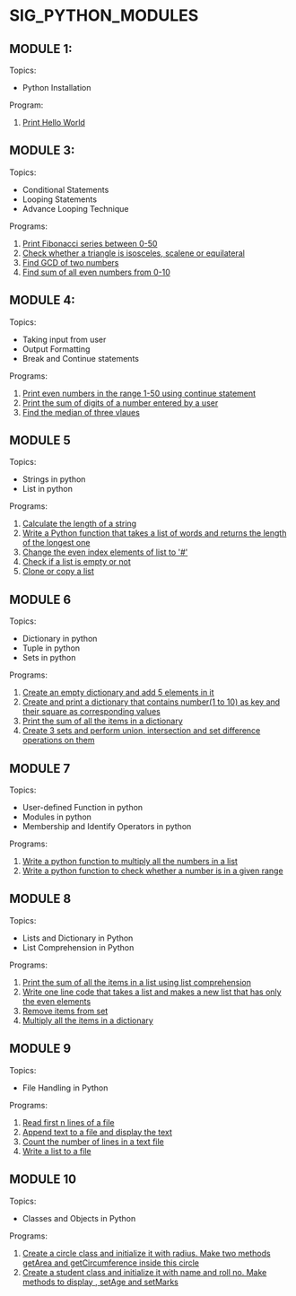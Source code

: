# SIG_PYTHON_MODULES


## MODULE 1:
Topics:

 - Python Installation

Program:

 1. [Print Hello World](first.py)


## MODULE 3:
Topics:

 - Conditional Statements
 - Looping Statements
 - Advance Looping Technique

Programs:

 1. [Print Fibonacci series between 0-50](https://github.com/nancysri1505/SIG_PYTHON_MODULES/blob/49c31d47a1a53cbc35d72c3f675b14ee44f87a9e/module%203/task2.py)
 2. [Check whether a triangle is isosceles, scalene or equilateral](https://github.com/nancysri1505/SIG_PYTHON_MODULES/blob/76a54830c7885b5d8f7bd948d0ddc80ec720d923/module%203/program%202.py)
 3. [Find GCD of two numbers](https://github.com/nancysri1505/SIG_PYTHON_MODULES/blob/a3b7a45941fa072548cc6ab5300a2d818745290b/module%203/program%203.py)
 4. [Find sum of all even numbers from 0-10](https://github.com/nancysri1505/SIG_PYTHON_MODULES/blob/a3b7a45941fa072548cc6ab5300a2d818745290b/module%203/program%204.py)

## MODULE 4:
Topics:

 -   Taking input from user
-   Output Formatting
-   Break and Continue statements

Programs:

 1. [Print even numbers in the range 1-50 using continue statement](https://github.com/nancysri1505/SIG_PYTHON_MODULES/blob/027bcd01fce4b0f24f5f3c35ca8810d6578065e3/module%204/task%204.1.py)
 2. [Print the sum of digits of a number entered by a user](https://github.com/nancysri1505/SIG_PYTHON_MODULES/blob/027bcd01fce4b0f24f5f3c35ca8810d6578065e3/module%204/task%204.2.py)
 3. [Find the median of three vlaues](https://github.com/nancysri1505/SIG_PYTHON_MODULES/blob/027bcd01fce4b0f24f5f3c35ca8810d6578065e3/module%204/task%204.3.py)

## MODULE 5
Topics:
-   Strings in python
-   List in python

Programs:

 1.  [Calculate the length of a string](https://github.com/nancysri1505/SIG_PYTHON_MODULES/blob/158d012604741547e70240d9a94c5147e1ff6205/module%205/task%205.1.py)
 2.  [Write a Python function that takes a list of words and returns the length of the longest one](https://github.com/nancysri1505/SIG_PYTHON_MODULES/blob/158d012604741547e70240d9a94c5147e1ff6205/module%205/task%205.2.py)
 3. [Change the even index elements of list to '#'](https://github.com/nancysri1505/SIG_PYTHON_MODULES/blob/158d012604741547e70240d9a94c5147e1ff6205/module%205/task%205.3.py)
 4. [Check if a list is empty or not](https://github.com/nancysri1505/SIG_PYTHON_MODULES/blob/158d012604741547e70240d9a94c5147e1ff6205/module%205/task%205.4.py)
 5. [Clone or copy a list](https://github.com/nancysri1505/SIG_PYTHON_MODULES/blob/158d012604741547e70240d9a94c5147e1ff6205/module%205/task%205.5.py)

## MODULE 6
Topics:
-   Dictionary in python
-   Tuple in python
-   Sets in python

Programs:

 1. [Create an empty dictionary and add 5 elements in it](https://github.com/nancysri1505/SIG_PYTHON_MODULES/blob/858beda629ed0c36e6664226c8655a4ece20c9d6/module%206/task%206.1.py)
 2. [Create and print a dictionary that contains number(1 to 10) as key and their square as corresponding values](https://github.com/nancysri1505/SIG_PYTHON_MODULES/blob/858beda629ed0c36e6664226c8655a4ece20c9d6/module%206/task%206.2.py)
 3. [Print the sum of all the items in a dictionary](https://github.com/nancysri1505/SIG_PYTHON_MODULES/blob/858beda629ed0c36e6664226c8655a4ece20c9d6/module%206/task%206.3.py)
 4. [Create 3 sets and perform union, intersection and set difference operations on them](https://github.com/nancysri1505/SIG_PYTHON_MODULES/blob/858beda629ed0c36e6664226c8655a4ece20c9d6/module%206/task%206.4.py)

## MODULE 7
Topics:
-   User-defined Function in python
-   Modules in python
-   Membership and Identify Operators in python

Programs:

 1.  [Write a python function to multiply all the numbers in a list](https://github.com/nancysri1505/SIG_PYTHON_MODULES/blob/73f9c886ae048fd50b17eab84f5745790cafe8ec/module%207/7.1.py)
 2. [Write a python function to check whether a number is in a given range](https://github.com/nancysri1505/SIG_PYTHON_MODULES/blob/73f9c886ae048fd50b17eab84f5745790cafe8ec/module%207/7.2.py)

## MODULE 8 
Topics:
-   Lists and Dictionary in Python
-   List Comprehension in Python

Programs:

 1. [Print the sum of all the items in a list using list comprehension](https://github.com/nancysri1505/SIG_PYTHON_MODULES/blob/b3773a59f24a70127b3462a69628be03d5c1cbe4/module%208/8.1.py)
 2. [Write one line code that takes a list and makes a new list that has only the even elements](https://github.com/nancysri1505/SIG_PYTHON_MODULES/blob/b3773a59f24a70127b3462a69628be03d5c1cbe4/module%208/8.2.py)
 3. [Remove items from set](https://github.com/nancysri1505/SIG_PYTHON_MODULES/blob/b3773a59f24a70127b3462a69628be03d5c1cbe4/module%208/8.3.py)
 4. [Multiply all the items in a dictionary](https://github.com/nancysri1505/SIG_PYTHON_MODULES/blob/b3773a59f24a70127b3462a69628be03d5c1cbe4/module%208/8.4.py)

## MODULE 9
Topics:
-   File Handling in Python

Programs:

 1. [Read first n lines of a file](https://github.com/nancysri1505/SIG_PYTHON_MODULES/blob/a06a4ec64a38c48a575c11f6f5df3e0026ff49a1/module%209/9.1.py)
 2. [Append text to a file and display the text](https://github.com/nancysri1505/SIG_PYTHON_MODULES/blob/a06a4ec64a38c48a575c11f6f5df3e0026ff49a1/module%209/9.2.py)
 3. [Count the number of lines in a text file](https://github.com/nancysri1505/SIG_PYTHON_MODULES/blob/a06a4ec64a38c48a575c11f6f5df3e0026ff49a1/module%209/9.3.py)
 4. [Write a list to a file](https://github.com/nancysri1505/SIG_PYTHON_MODULES/blob/a06a4ec64a38c48a575c11f6f5df3e0026ff49a1/module%209/9.4.py)

## MODULE 10
Topics:
-   Classes and Objects in Python

Programs:

 1. [Create a circle class and initialize it with radius. Make two methods getArea and getCircumference inside this circle](https://github.com/nancysri1505/SIG_PYTHON_MODULES/blob/6c8477ec1d2e40edd42dd38492f1128cbed2cbee/module%2010/10.1.py)
 2. [Create a student class and initialize it with name and roll no. Make methods to display , setAge and setMarks](https://github.com/nancysri1505/SIG_PYTHON_MODULES/blob/6c8477ec1d2e40edd42dd38492f1128cbed2cbee/module%2010/10.2.py)


